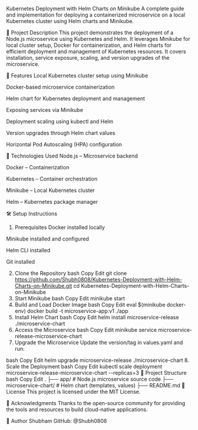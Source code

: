 Kubernetes Deployment with Helm Charts on Minikube
A complete guide and implementation for deploying a containerized microservice on a local Kubernetes cluster using Helm charts and Minikube.

📌 Project Description
This project demonstrates the deployment of a Node.js microservice using Kubernetes and Helm. It leverages Minikube for local cluster setup, Docker for containerization, and Helm charts for efficient deployment and management of Kubernetes resources. It covers installation, service exposure, scaling, and version upgrades of the microservice.

🚀 Features
Local Kubernetes cluster setup using Minikube

Docker-based microservice containerization

Helm chart for Kubernetes deployment and management

Exposing services via Minikube

Deployment scaling using kubectl and Helm

Version upgrades through Helm chart values

Horizontal Pod Autoscaling (HPA) configuration

🧰 Technologies Used
Node.js – Microservice backend

Docker – Containerization

Kubernetes – Container orchestration

Minikube – Local Kubernetes cluster

Helm – Kubernetes package manager

🛠️ Setup Instructions
1. Prerequisites
Docker installed locally

Minikube installed and configured

Helm CLI installed

Git installed

2. Clone the Repository
bash
Copy
Edit
git clone https://github.com/Shubh0808/Kubernetes-Deployment-with-Helm-Charts-on-Minikube.git
cd Kubernetes-Deployment-with-Helm-Charts-on-Minikube
3. Start Minikube
bash
Copy
Edit
minikube start
4. Build and Load Docker Image
bash
Copy
Edit
eval $(minikube docker-env)
docker build -t microservice-app:v1 ./app
5. Install Helm Chart
bash
Copy
Edit
helm install microservice-release ./microservice-chart
6. Access the Microservice
bash
Copy
Edit
minikube service microservice-release-microservice-chart
7. Upgrade the Microservice
Update the version/tag in values.yaml and run:

bash
Copy
Edit
helm upgrade microservice-release ./microservice-chart
8. Scale the Deployment
bash
Copy
Edit
kubectl scale deployment microservice-release-microservice-chart --replicas=3
📁 Project Structure
bash
Copy
Edit
.
├── app/                      # Node.js microservice source code
├── microservice-chart/      # Helm chart (templates, values)
├── README.md
📄 License
This project is licensed under the MIT License.

🙌 Acknowledgments
Thanks to the open-source community for providing the tools and resources to build cloud-native applications.

👤 Author
Shubham
GitHub: @Shubh0808

